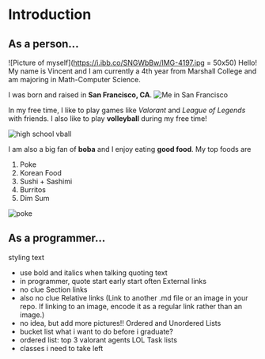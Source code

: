 # Introduction
## As a person...
![Picture of myself](https://i.ibb.co/SNGWbBw/IMG-4197.jpg = 50x50)
Hello! My name is Vincent and I am currently a 4th year from Marshall College and am majoring in Math-Computer Science. 


I was born and raised in **San Francisco, CA**.
![Me in San Francisco](https://scontent-lax3-2.cdninstagram.com/v/t51.2885-15/43390357_253966275268230_5905271204842037320_n.jpg?stp=dst-jpg_e35&_nc_ht=scontent-lax3-2.cdninstagram.com&_nc_cat=106&_nc_ohc=RvCzL9HePa4AX_e3J72&edm=ALQROFkBAAAA&ccb=7-5&ig_cache_key=MTkwNDk5MzkwNDAwNjM1Mjg2OA%3D%3D.2-ccb7-5&oh=00_AT-DXsk-_oss6om_xPem9603jKQ0QtxDbq-usSzd-1t8ew&oe=633DE075&_nc_sid=30a2ef)

In my free time, I like to play games like _Valorant_ and _League of Legends_ with friends. I also like to play **volleyball** during my free time!

![high school vball](https://scontent-lax3-2.cdninstagram.com/v/t51.2885-15/57606671_425474461603095_2247210508659190537_n.jpg?stp=dst-jpg_e35&_nc_ht=scontent-lax3-2.cdninstagram.com&_nc_cat=103&_nc_ohc=LcKDaajJ4_cAX9Cslre&edm=ALdeuSgBAAAA&ccb=7-5&oh=00_AT-lFMR8eAdUlzve2k0Zok5hZvKroCDjdNSXV8cdoNMFvA&oe=633DB72B&_nc_sid=d2677f)

I am also a big fan of **boba** and I enjoy eating **good food**. My top foods are
1. Poke
2. Korean Food
3. Sushi + Sashimi
4. Burritos
5. Dim Sum

![poke](https://img.ctykit.com/cdn/ca-liberty-station/images/tr:w-1800/user1640621175.jpg)


## As a programmer...



styling text
- use bold and italics when talking
quoting text
- in programmer, quote start early start often
External links
- no clue
Section links
- also no clue
Relative links (Link to another .md file or an image in your repo. If linking to an image, encode it as a regular link rather than an image.)
- no idea, but add more pictures!!
Ordered and Unordered Lists
- bucket list what i want to do before i graduate?
- ordered list: top 3 valorant agents LOL
Task lists
- classes i need to take left
